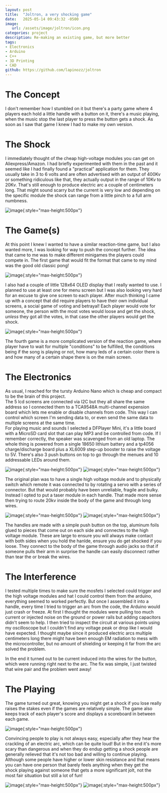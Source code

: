 ```yaml
---
layout: post
title:  "Joltron, a very shocking game"
date:   2025-05-14 09:43:32 -0500
image:
   url: /assets/image/joltron/icon.png
categories: project
description: Re-making an existing game, but more better
tags:
- Electronics
- Arduino
- C++
- 3D Printing
- CAD
github: https://github.com/lapinozz/joltron
---
```


# The Concept

I don't remember how I stumbled on it but there's a party game where 4 players each hold a little handle with a button on it, there's a music playing, when the music stop the last player to press the button gets a shock. As soon as I saw that game I knew I had to make my own version. 

# The Shock
 
I immediately thought of the cheap high-voltage modules you can get on Aliexpress/Amazon. I had briefly experimented with them in the past and it seemed like I had finally found a "practical" application for them. They usually take in 3 to 6 volts and are often advertised with an output of 400Kv or something ridiculous like that, they actually output in the range of 10Kv to 20Kv. That's still enough to produce electric arc a couple of centimeters long. That might sound scarry but the current is very low and depending on the specific module the shock can range from a little pinch to a full arm numbness.

![image](/assets/image/joltron/hv-module.png){:style="max-height:500px"}


# The Game(s)

At this point I knew I wanted to have a similar reaction-time game, but I also wanted more, I was looking for way to push the concept further. The idea that came to me was to make different minigames the players could compete in. The first game that would fit the format that came to my mind was the good old classic pong! 

![image](/assets/image/joltron/pong.webp){:style="max-height:500px"}

I also had a couple of little 128x64 OLED display that I really wanted to use. I planned to use at least one for menu screen but I was also looking very hard for an excuse to give one screen to each player. After much thinking I came up with a concept that did require players to have their own individual screens, a social game of voting and betrayal! Each player would vote for someone, the person with the most votes would loose and get the shock, _unless_ they got all the votes, in that case the other players would get the shock.

![image](/assets/image/joltron/menu.png){:style="max-height:500px"}

The fourth game is a more complicated version of the reaction game, where player have to wait for multiple "conditions" to be fulfilled, the conditions being if the song is playing or not, how many leds of a certain color there is and how many of a certain shape there is on the main screen.

# The Electronics

As usual, I reached for the tursty Arduino Nano which is cheap and compact to be the brain of this project.  
The 5 lcd screens are connected via I2C but they all share the same address so I connected them to a TCA9548A multi-channel expension board which lets me enable or disable channels from code. This way I can control which screen I'm sending data to, or even send the same data to multiple screens at the same time.  
For playing music and sounds I selected a DFPlayer Mini, it's a little board with a MicroSD card slot that can play MP3 and be controlled from code.
If I remember correctly, the speaker was scavenged from an old laptop.
The whole thing is powered from a single 18650 lithium battery and a tp4056 charge/discharge board plus a XL6009 step-up booster to raise the voltage to 5V.
There's also 3 push buttons on top to go through the menues and 10 addressable LEDs around them.

![image](/assets/image/joltron/inside2.png){:style="max-height:500px"}
![image](/assets/image/joltron/inside.png){:style="max-height:500px"}

The original plan was to have a single high voltage module and to physically switch which remote it was connected to by rotating a servo with a series of connector. But that would probably have been unreliable, fragile and bulky. Instead I opted to put a taser module in each handle. That made more sense then trying to route 20kv inside the body of the game and through long wires.

![image](/assets/image/joltron/handle.png){:style="max-height:500px"}
![image](/assets/image/joltron/handle2.png){:style="max-height:500px"}

The handles are made with a simple push button on the top, aluminum foils glued to pieces that come out on each side and connectes to the high voltage module. These are large to ensure you will always make contact with both sides when you hold the hanlde, ensure you do get shocked if you loose. They connect to the body of the game through audio jacks so that if someone pulls their arm in surprise the handle can easily disconnect rather than tear the or break the wires.

# The Interference

I tested multiple times to make sure the mosfets I selected could trigger and the high voltage modules and hat I could control them from the arduino, everything seemed to worked perfectly. But once I assembled it into a handle, every time I tried to trigger an arc from the code, the Arduino would just crash or freeze. At first I thought the modules were pulling too much current or injected noise on the ground or power rails but adding capacitors didn't seem to help. I then tried to inspect the circuit at various points using my oscilloscope but I couldn't find any voltage peak or drop like I would have expected. I thought maybe since it produced electric arcs multiple centimeters long there might have been enough EM radiation to mess with the microcontroller, but no amount of shielding or keeping it far from the arc solved the problem.

In the end it turned out to be current induced into the wires for the button, which were running right next to the arc. The fix was simple, I just twisted that wire pair and the problem went away!

# The Playing

The game turned out great, knowing you might get a shock if you lose really raises the stakes even if the games are relatively simple. The game also keeps track of each player's score and displays a scoreboard in between each game.

![image](/assets/image/joltron/scoreboard.png){:style="max-height:500px"}

Convincing people to play is not always easy, especially after they hear the crackling of an electric arc, which can be quite loud! But in the end it's more scary than dangerous and when they do endup getting a shock people are generally relieved that it's not too bad and willing to continue playing. Although some people have higher or lower skin resistance and that means you can have one person that barely feels anything when they get the shock playing against someone that gets a more significant jolt, not the most fair situation but still a lot of fun!

![image](/assets/image/joltron/joltron.png){:style="max-height:500px"}
![image](/assets/image/joltron/playing.webp){:style="max-height:500px"}